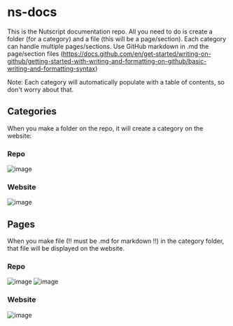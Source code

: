 # ns-docs
This is the Nutscript documentation repo. All you need to do is create a folder (for a category) and a file (this will be a page/section).
Each category can handle multiple pages/sections. Use GitHub markdown in .md the page/section files (https://docs.github.com/en/get-started/writing-on-github/getting-started-with-writing-and-formatting-on-github/basic-writing-and-formatting-syntax)

Note: Each category will automatically populate with a table of contents, so don't worry about that.

## Categories
When you make a folder on the repo, it will create a category on the website:
### Repo
![image](https://user-images.githubusercontent.com/20385440/159105566-4511f2cc-1cee-4680-b412-29d135342abc.png)

### Website
![image](https://user-images.githubusercontent.com/20385440/159105596-5bbed95f-42d5-4243-8558-81dfe5bb4bef.png)

## Pages
When you make file (!! must be .md for markdown !!) in the category folder, that file will be displayed on the website.
### Repo
![image](https://user-images.githubusercontent.com/20385440/159105724-ea65521b-0cfe-44d1-94d8-5905975f340f.png)
![image](https://user-images.githubusercontent.com/20385440/159105847-6a6f7d33-4535-4fe5-bb23-caee25483443.png)

### Website
![image](https://user-images.githubusercontent.com/20385440/159105765-966445fa-c609-42c2-89ee-b62480592809.png)
